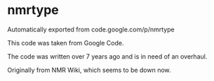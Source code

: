# nmrtype
Automatically exported from code.google.com/p/nmrtype


This code was taken from Google Code. 

The code was written over 7 years ago and is in need of an overhaul.

Originally from NMR Wiki, which seems to be down now.

